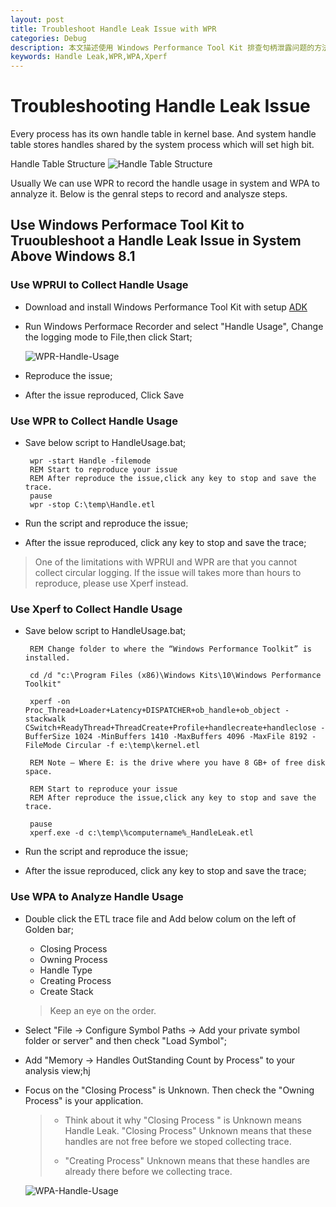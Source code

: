 ```yaml
---
layout: post
title: Troubleshoot Handle Leak Issue with WPR
categories: Debug
description: 本文描述使用 Windows Performance Tool Kit 排查句柄泄露问题的方法，包括日志收集和日志分析。
keywords: Handle Leak,WPR,WPA,Xperf
---
```


# Troubleshooting Handle Leak Issue

Every process has its own handle table in kernel base. And system handle table stores handles shared by the system process which will set high bit.

Handle Table Structure
![Handle Table Structure](https://crushonme-1256821258.cos.ap-shanghai.myqcloud.com/HandleTableStructure.png)

Usually We can use WPR to record the handle usage in system and WPA to annalyze it. Below is the genral steps to record and analysze steps.

## Use Windows Performace Tool Kit to Truoubleshoot a Handle Leak Issue in System Above Windows 8.1

### Use WPRUI to Collect Handle Usage

- Download and install Windows Performance Tool Kit with setup [ADK](https://docs.microsoft.com/en-us/windows-hardware/get-started/adk-install)

- Run Windows Performace Recorder and select "Handle Usage", Change the logging mode to File,then click Start;

  ![WPR-Handle-Usage](https://crushonme-1256821258.cos.ap-shanghai.myqcloud.com/WPR-Handle-Usage.png)

- Reproduce the issue;

- After the issue reproduced, Click Save

### Use WPR to Collect Handle Usage

- Save below script to HandleUsage.bat;

   ```BAT
    wpr -start Handle -filemode
    REM Start to reproduce your issue
    REM After reproduce the issue,click any key to stop and save the trace.
    pause
    wpr -stop C:\temp\Handle.etl
   ```

- Run the script and reproduce the issue;

- After the issue reproduced, click any key to stop and save the trace;

 > One of the limitations with WPRUI and WPR are that you cannot collect circular logging. If the issue will takes more than hours to reproduce, please use Xperf instead.

### Use Xperf to Collect Handle Usage

- Save below script to HandleUsage.bat;

   ```BAT
    REM Change folder to where the “Windows Performance Toolkit” is installed.

    cd /d "c:\Program Files (x86)\Windows Kits\10\Windows Performance Toolkit"

    xperf -on Proc_Thread+Loader+Latency+DISPATCHER+ob_handle+ob_object -stackwalk CSwitch+ReadyThread+ThreadCreate+Profile+handlecreate+handleclose -BufferSize 1024 -MinBuffers 1410 -MaxBuffers 4096 -MaxFile 8192 -FileMode Circular -f e:\temp\kernel.etl

    REM Note – Where E: is the drive where you have 8 GB+ of free disk space.

    REM Start to reproduce your issue
    REM After reproduce the issue,click any key to stop and save the trace.

    pause
    xperf.exe -d c:\temp\%computername%_HandleLeak.etl
   ```

- Run the script and reproduce the issue;

- After the issue reproduced, click any key to stop and save the trace;

### Use WPA to Analyze Handle Usage

- Double click the ETL trace file and  Add below colum on the left of Golden bar;

  - Closing Process
  - Owning Process
  - Handle Type
  - Creating Process
  - Create Stack

  > Keep an eye on the order.

- Select "File -> Configure Symbol Paths -> Add your private symbol folder or server" and then check "Load Symbol";

- Add "Memory -> Handles OutStanding Count by Process" to your analysis view;hj

- Focus on the "Closing Process" is Unknown. Then check the "Owning Process" is your application.

  >- Think about it why "Closing Process " is Unknown means Handle Leak. "Closing Process" Unknown means that these handles are not free before we stoped collecting trace.
  >
  >- "Creating Process" Unknown means that these handles are already there before we collecting trace.

  ![WPA-Handle-Usage](https://crushonme-1256821258.cos.ap-shanghai.myqcloud.com/WPA-HandleUsage.png)

